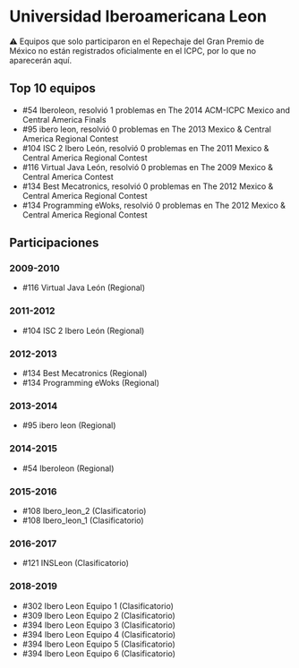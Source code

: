 # Universidad Iberoamericana Leon

:warning: Equipos que solo participaron en el Repechaje del Gran Premio de México no están registrados oficialmente en el ICPC, por lo que no aparecerán aquí.

## Top 10 equipos

- #54 Iberoleon, resolvió 1 problemas en The 2014 ACM-ICPC Mexico and Central America Finals
- #95 ibero leon, resolvió 0 problemas en The 2013 Mexico & Central America Regional Contest
- #104 ISC 2 Ibero León, resolvió 0 problemas en The 2011 Mexico & Central America Regional Contest
- #116 Virtual Java León, resolvió 0 problemas en The 2009 Mexico & Central America Contest
- #134 Best Mecatronics, resolvió 0 problemas en The 2012 Mexico & Central America Regional Contest
- #134 Programming eWoks, resolvió 0 problemas en The 2012 Mexico & Central America Regional Contest

## Participaciones

### 2009-2010

- #116 Virtual Java León (Regional)

### 2011-2012

- #104 ISC 2 Ibero León (Regional)

### 2012-2013

- #134 Best Mecatronics (Regional)
- #134 Programming eWoks (Regional)

### 2013-2014

- #95 ibero leon (Regional)

### 2014-2015

- #54 Iberoleon (Regional)

### 2015-2016

- #108 Ibero_leon_2 (Clasificatorio)
- #108 Ibero_leon_1 (Clasificatorio)

### 2016-2017

- #121 INSLeon (Clasificatorio)

### 2018-2019

- #302 Ibero Leon Equipo 1 (Clasificatorio)
- #309 Ibero Leon Equipo 2 (Clasificatorio)
- #394 Ibero Leon Equipo 3 (Clasificatorio)
- #394 Ibero Leon Equipo 4 (Clasificatorio)
- #394 Ibero Leon Equipo 5 (Clasificatorio)
- #394 Ibero Leon Equipo 6 (Clasificatorio)



